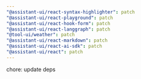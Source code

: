 ```yaml
---
"@assistant-ui/react-syntax-highlighter": patch
"@assistant-ui/react-playground": patch
"@assistant-ui/react-hook-form": patch
"@assistant-ui/react-langgraph": patch
"@tool-ui/weather": patch
"@assistant-ui/react-markdown": patch
"@assistant-ui/react-ai-sdk": patch
"@assistant-ui/react": patch
---
```


chore: update deps
